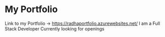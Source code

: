 # My Portfolio
Link to my Portfolio -> https://radhaportfolio.azurewebsites.net/
I am a Full Stack Developer
Currently looking for openings
